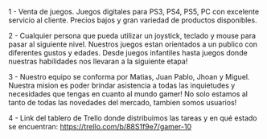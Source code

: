 1 - Venta de juegos. Juegos digitales para PS3, PS4, PS5, PC con excelente servicio al cliente. 
Precios bajos y gran variedad de productos disponibles.

2 - Cualquier persona que pueda utilizar un joystick, teclado y mouse para pasar al siguiente nivel.
Nuestros juegos estan orientados a un publico con diferentes gustos y edades. Desde juegos infantiles hasta juegos donde nuestras habilidades nos llevaran a la siguiente etapa!

3 - Nuestro equipo se conforma por Matias, Juan Pablo, Jhoan y Miguel. Nuestra mision es poder brindar asistencia a todas las inquietudes y necesidades que tengas en cuanto al mundo gamer! No solo estamos al tanto de todas las novedades del mercado, tambien somos usuarios!

4 -  Link del tablero de Trello donde distribuimos las tareas y en qué estado se encuentran: 
https://trello.com/b/88S1f9e7/gamer-10

